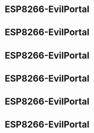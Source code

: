 # ESP8266-EvilPortal
# ESP8266-EvilPortal
# ESP8266-EvilPortal
# ESP8266-EvilPortal
# ESP8266-EvilPortal
# ESP8266-EvilPortal
